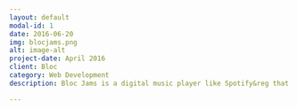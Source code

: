 ```yaml
---
layout: default
modal-id: 1
date: 2016-06-20
img: blocjams.png
alt: image-alt
project-date: April 2016
client: Bloc
category: Web Development
description: Bloc Jams is a digital music player like Spotify&reg that was built during the foundational portion of the Bloc's front end web development course.  The initial application was constructed using HTML, CSS, Javascript and jQuery. For my first front end project I refactored the application using AngularJS and Grunt.

---
```

